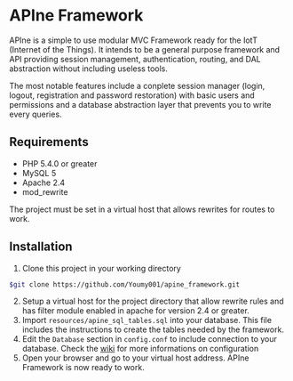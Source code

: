 APIne Framework
================

APIne is a simple to use modular MVC Framework ready for the IotT (Internet of the Things). It intends to be a general purpose framework and API providing session management, authentication, routing, and DAL abstraction without including useless tools.

The most notable features include a conplete session manager (login, logout, registration and password restoration) with basic users and permissions and a database abstraction layer that prevents you to write every queries.

## Requirements
* PHP 5.4.0 or greater
* MySQL 5
* Apache 2.4
* mod_rewrite

The project must be set in a virtual host that allows rewrites for routes to work.

## Installation

1. Clone this project in your working directory 
```sh
$git clone https://github.com/Youmy001/apine_framework.git
```
2. Setup a virtual host for the project directory that allow rewrite rules and has filter module enabled in apache for version 2.4 or greater.
3. Import `resources/apine_sql_tables.sql` into your database. This file includes the instructions to create the tables needed by the framework.
4. Edit the `Database` section in `config.conf` to include connection to your database. Check the [wiki](https://github.com/Youmy001/apine_framework/wiki) for more informations on configuration 
5. Open your browser and go to your virtual host address. APIne Framework is now ready to work.

